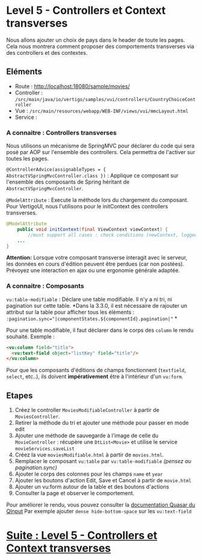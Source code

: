 # Level 5 - Controllers et Context transverses

Nous allons ajouter un choix de pays dans le header de toute les pages.
Cela nous montrera comment proposer des comportements transverses via des controllers et des contextes.

## Eléments

- Route : [http://localhost:18080/sample/movies/](http://localhost:18080/sample/movies/)
- Controller : `/src/main/java/io/vertigo/samples/vui/controllers/CountryChoiceController`
- Vue : `/src/main/resources/webapp/WEB-INF/views/vui/mmcLayout.html`
- Service : 


### A connaitre : Controllers transverses

Nous utilisons un mécanisme de SpringMVC pour déclarer du code qui sera posé par AOP sur l'ensemble des controllers. 
Cela permettra de l'activer sur toutes les pages.

`@ControllerAdvice(assignableTypes = { AbstractVSpringMvcController.class })` : Applique ce composant sur l'ensemble des composants de Spring héritant de `AbstractVSpringMvcController`.

`@ModelAttribute` : Execute la méthode lors du chargement du composant. Pour VertigoUI, nous l'utilisons pour le initContext des controllers transverses.
```Java
@ModelAttribute
	public void initContext(final ViewContext viewContext) {
		//must support all cases : check conditions (newContext, logged user, etc..)
    ...
}
```

**Attention:** Lorsque votre composant transverse interagit avec le serveur, les données en cours d'édition peuvent être perdues (car non postées).
Prévoyez une interaction en ajax ou une ergonomie générale adaptée.

### A connaitre : Composants

`vu:table-modifiable` : Déclare une table modifiable. Il n'y a ni tri, ni pagination sur cette table.
*Dans la 3.3.0, il est nécessaire de rajouter un attribut sur la table pour afficher tous les éléments : `:pagination.sync="|componentStates.${componentId}.pagination|"` *

Pour une table modifiable, il faut déclarer dans le corps des `column` le rendu souhaité.
Exemple : 
```Html
<vu:column field="title">
  <vu:text-field object="listKey" field="title"/>
</vu:column>
```

Pour que les composants d'éditions de champs fonctionnent (`textfield`, `select`, etc..), ils doivent **impérativement** être à l'intérieur d'un `vu:form`.

## Etapes

1. Créez le controller `MoviesModifiableController` à partir de `MoviesController`.
2. Retirer la méthode du tri et ajouter une méthode pour passer en mode edit
3. Ajouter une méthode de sauvegarde à l'image de celle du `MovieController` : récupère une `DtList<Movie>` et utilise le service `movieServices.saveList`
4. Créez la vue `moviesModifiable.html` à partir de `movies.html`.
5. Remplacer le composant `vu:table` par `vu:table-modifiable` *(pensez au pagination.sync)*
8. Ajouter le corps des colonnes pour les champs `name` et `year`
7. Ajouter les boutons d'action Edit, Save et Cancel à partir de `movie.html`
6. Ajouter un vu:form autour de la table et des boutons d'actions
7. Consulter la page et observer le comportement.

Pour améliorer le rendu, vous pouvez consulter la [documentation Quasar du QInput](https://v1.quasar.dev/vue-components/input#qinput-api)
Par exemple ajouter `dense hide-bottom-space` sur les `vu:text-field` 

# [Suite : Level 5 - Controllers et Context transverses](./Level5.md)
